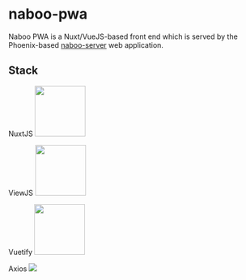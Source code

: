 # naboo-pwa

Naboo PWA is a Nuxt/VueJS-based front end which is served by the Phoenix-based [naboo-server](https://github.com/DaveMuirhead/naboo-server) web application.

## Stack

NuxtJS
<img src="https://vuejs.org/images/nuxt.png" height="100" />

ViewJS
<img src="https://vuejs.org/images/logo.png" height="100" />

Vuetify
<img src="https://vuejs.org/images/vuetify.png" height="100" />

Axios
<a href="https://github.com/axios/axios"><img src="https://user-images.githubusercontent.com/43313420/105883616-57dbeb00-6007-11eb-9df2-de0e2a42655c.png" /></a>
